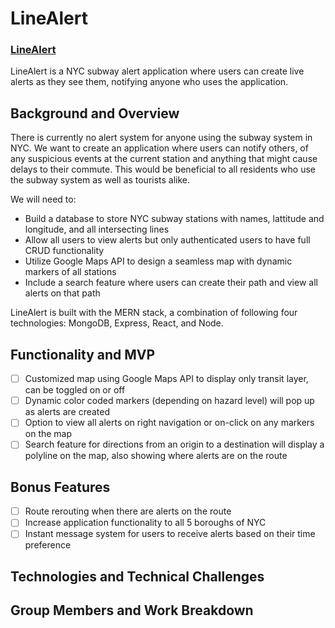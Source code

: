 # LineAlert

### [LineAlert](https://aa-linealert.herokuapp.com/)

LineAlert is a NYC subway alert application where users can create live alerts as they see them, notifying anyone who uses the application.

## Background and Overview

There is currently no alert system for anyone using the subway system in NYC. We want to create an application where users can notify others, of any suspicious events at the current station and anything that might cause delays to their commute. This would be beneficial to all residents who use the subway system as well as tourists alike.

We will need to:
* Build a database to store NYC subway stations with names, lattitude and longitude, and all intersecting lines
* Allow all users to view alerts but only authenticated users to have full CRUD functionality
* Utilize Google Maps API to design a seamless map with dynamic markers of all stations
* Include a search feature where users can create their path and view all alerts on that path

LineAlert is built with the MERN stack, a combination of following four technologies: MongoDB, Express, React, and Node.

## Functionality and MVP

- [ ] Customized map using Google Maps API to display only transit layer, can be toggled on or off
- [ ] Dynamic color coded markers (depending on hazard level) will pop up as alerts are created
- [ ] Option to view all alerts on right navigation or on-click on any markers on the map
- [ ] Search feature for directions from an origin to a destination will display a polyline on the map, also showing where alerts are on the route

## Bonus Features

- [ ] Route rerouting when there are alerts on the route
- [ ] Increase application functionality to all 5 boroughs of NYC
- [ ] Instant message system for users to receive alerts based on their time preference

## Technologies and Technical Challenges

## Group Members and Work Breakdown
